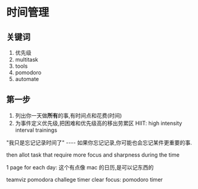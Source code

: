 # 时间管理

## 关键词

1. 优先级
2. multitask
3. tools
4. pomodoro
5. automate

## 第一步

1. 列出你一天做**所有**的事,有时间点和花费(时间)
2. 为事件定义优先级,把困难和优先级高的移出劳累区
HIIT: high intensity interval trainings


"我只是忘记记录时间了"
    ---- 如果你忘记记录,你可能也会忘记某件更重要的事.

then allot task that require more focus and sharpness during the time

1 page for each day: 这个有点像 mac 的日历,是可以记东西的

teamviz
pomodora challege timer
clear focus: pomodoro timer









